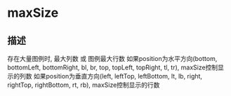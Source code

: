 # maxSize
## 描述
存在大量图例时, 最大列数 或 图例最大行数
如果position为水平方向(bottom, bottomLeft, bottomRight, bl, br, top, topLeft, topRight, tl, tr), maxSize控制显示的列数
如果position为垂直方向(left, leftTop, leftBottom, lt, lb, right, rightTop, rightBottom, rt, rb), maxSize控制显示的行数
